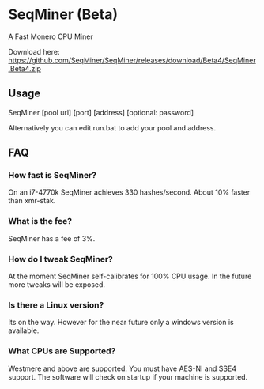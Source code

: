 # SeqMiner (Beta) #
A Fast Monero CPU Miner

Download here: https://github.com/SeqMiner/SeqMiner/releases/download/Beta4/SeqMiner.Beta4.zip

## Usage ##
SeqMiner [pool url] [port] [address] [optional: password]

Alternatively you can edit run.bat to add your pool and address.

## FAQ ##
### How fast is SeqMiner?  ###
On an i7-4770k SeqMiner achieves 330 hashes/second.  About 10% faster than xmr-stak.

### What is the fee? ###
SeqMiner has a fee of 3%.

### How do I tweak SeqMiner? ###
At the moment SeqMiner self-calibrates for 100% CPU usage.  In the future more tweaks will be exposed.

### Is there a Linux version? ###
Its on the way.  However for the near future only a windows version is available.

### What CPUs are Supported? ###
Westmere and above are supported.  You must have AES-NI and SSE4 support.  The software will check on startup if your machine is supported.
